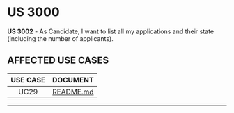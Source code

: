 # US 3000

**US 3002** - As Candidate, I want to list all my applications and their state (including the number of applicants).

## AFFECTED USE CASES

| USE CASE |               DOCUMENT               |
|:--------:|:------------------------------------:|
|   UC29   | [README.md](README.md) |

---